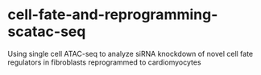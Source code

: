 # cell-fate-and-reprogramming-scatac-seq
Using single cell ATAC-seq to analyze siRNA knockdown of novel cell fate regulators in fibroblasts reprogrammed to cardiomyocytes 
